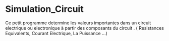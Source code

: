 # Simulation_Circuit
Ce petit programme determine les valeurs importantes dans un circuit electrique ou electronique à partir des composants du circuit . ( Resistances Equivalents, Courant Electrique, La Puissance ...)
